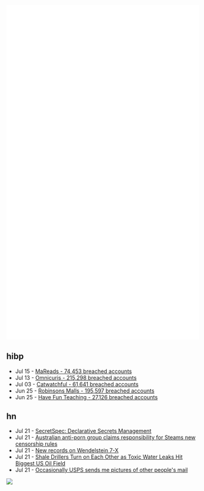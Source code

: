 ![Metrics](https://raw.githubusercontent.com/phixion/phixion/master/metrics.svg)

## hibp

<!--
for https://github.com/phixion/phixion/blob/main/.github/workflows/feeds.yml
-->
<!--START_SECTION:haveibeenpwnd-->
- Jul 15 - [MaReads - 74,453 breached accounts](https://haveibeenpwned.com/Breach/MaReads)
- Jul 13 - [Omnicuris - 215,298 breached accounts](https://haveibeenpwned.com/Breach/Omnicuris)
- Jul 03 - [Catwatchful - 61,641 breached accounts](https://haveibeenpwned.com/Breach/Catwatchful)
- Jun 25 - [Robinsons Malls - 195,597 breached accounts](https://haveibeenpwned.com/Breach/RobinsonsMalls)
- Jun 25 - [Have Fun Teaching - 27,126 breached accounts](https://haveibeenpwned.com/Breach/HaveFunTeaching)
<!--END_SECTION:haveibeenpwnd-->

## hn

<!--
for https://github.com/phixion/phixion/blob/main/.github/workflows/feeds.yml
-->
<!--START_SECTION:hn-->
- Jul 21 - [SecretSpec: Declarative Secrets Management](https://devenv.sh/blog/2025/07/21/announcing-secretspec-declarative-secrets-management/)
- Jul 21 - [Australian anti-porn group claims responsibility for Steams new censorship rules](https://www.pcgamer.com/gaming-industry/australian-anti-porn-group-claims-responsibility-for-steams-new-censorship-rules-in-victory-against-porn-sick-brain-rotted-pedo-gamer-fetishists-and-things-only-get-weirder-from-there/)
- Jul 21 - [New records on Wendelstein 7-X](https://www.iter.org/node/20687/new-records-wendelstein-7-x)
- Jul 21 - [Shale Drillers Turn on Each Other as Toxic Water Leaks Hit Biggest US Oil Field](https://www.bloomberg.com/news/articles/2025-07-21/toxic-water-leaks-from-top-us-oil-field-ensnare-devon-dvn-in-texas-court-fight)
- Jul 21 - [Occasionally USPS sends me pictures of other people's mail](https://the418.substack.com/p/a-bug-in-the-mail)
<!--END_SECTION:hn-->

<!--
for https://yhype.me
-->
![](https://hit.yhype.me/github/profile?user_id=13013670)
